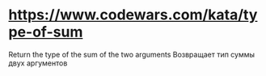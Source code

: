 # https://www.codewars.com/kata/type-of-sum

 Return the type of the sum of the two arguments
 Возвращает тип суммы двух аргументов
